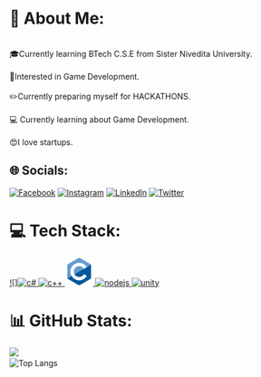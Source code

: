 # 💫 About Me:
<br>🎓Currently learning BTech C.S.E from Sister Nivedita University.<br><br>👀Interested in Game Development.<br><br>✏️Currently preparing myself for HACKATHONS.<br><br>💻 Currently learning about Game Development.<br><br>😍I love startups.<br>


## 🌐 Socials:
[![Facebook](https://img.shields.io/badge/Facebook-%231877F2.svg?logo=Facebook&logoColor=white)](https://www.facebook.com/mdtameem.gazi.9?mibextid=ZbWKwL) [![Instagram](https://img.shields.io/badge/Instagram-%23E4405F.svg?logo=Instagram&logoColor=white)](http://www.instagram.com/mdtameemgazi) [![LinkedIn](https://img.shields.io/badge/LinkedIn-%230077B5.svg?logo=linkedin&logoColor=white)](https://www.linkedin.com/in/muhammad-tameem-gazi-26893a22a/?utm_source=share&utm_campaign=share_via&utm_content=profile&utm_medium=android_app) [![Twitter](https://img.shields.io/badge/Twitter-%231DA1F2.svg?logo=Twitter&logoColor=white)](https://twitter.com/tameem_gazi?t=nN73tKDfIGU-ZAy3KN9Dbw&s=09)

# 💻 Tech Stack:
<a href="https://dotnet.microsoft.com/en-us/languages/csharp">
   ![]<img src="https://www.netgen.co.za/wp-content/uploads/2022/03/C-image-for-Netgen.png" alt="c#" width="50" height="50"/>
</a>
<a href="https://www.geeksforgeeks.org/c-plus-plus/">  
    <img src="https://global-uploads.webflow.com/6047a9e35e5dc54ac86ddd90/63065002ce321b529d375e07_2e261bcd.png" alt="c++" width="50" height="50"/> 
</a>
<a href="https://www.geeksforgeeks.org/c-programming-language/">
    <img src="https://raw.githubusercontent.com/devicons/devicon/master/icons/c/c-original.svg" alt="c" width="50" height="50"/> 
</a>
<a href="https://nodejs.org/en">
    <img src="https://cdn.icon-icons.com/icons2/2415/PNG/512/nodejs_original_logo_icon_146411.png" alt="nodejs" width="50" height="50"/> 
</a>
<a href="https://unity.com/">
    <img src="https://companieslogo.com/img/orig/U-ea48bc1d.png?t=1634728034" alt="unity" width="50" height="50"/> 
</a>

# 📊 GitHub Stats:
![](https://github-readme-streak-stats.herokuapp.com/?user=Tameem2004&theme=radical)<br/>
![Top Langs](https://github-readme-stats.vercel.app/api/top-langs/?username=Tameem2004&layout=donut-vertical)<br/>
